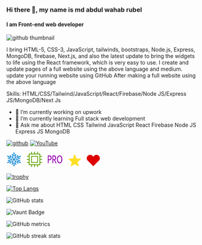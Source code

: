 ### Hi there 👋, my name is md abdul wahab rubel
#### I am Front-end web developer 
![github thumbnail](https://github.com/user-attachments/assets/5bf4c917-afbb-4d04-90ad-aa5ae90035f4)

I bring HTML-5, CSS-3, JavaScript, tailwinds, bootstraps, Node.js, Express, MongoDB, firebase, Next.js, and also the latest update to bring the widgets to life using the React framework, which is very easy to use. I create and update pages of a full website using the above language and medium. update your running website using GitHub After making a full website using the above language

Skills: HTML/CSS/Tailwind/JavaScript/React/Firebase/Node JS/Express JS/MongoDB/Next Js

- 🔭 I’m currently working on upwork 
- 🌱 I’m currently learning Full stack web development  
- 💬 Ask me about HTML CSS Tailwind JavaScript React Firebase Node JS Express JS MongoDB 


[<img src='https://cdn.jsdelivr.net/npm/simple-icons@3.0.1/icons/github.svg' alt='github' height='40'>](https://github.com/WAHAB-RUBEL)  [<img src='https://cdn.jsdelivr.net/npm/simple-icons@3.0.1/icons/youtube.svg' alt='YouTube' height='40'>](https://www.youtube.com/channel/https://www.youtube.com/channel/UCqom0h73wWZIzSbfMFEU11A)  

<a href='https://archiveprogram.github.com/'><img src='https://raw.githubusercontent.com/acervenky/animated-github-badges/master/assets/acbadge.gif' width='40' height='40'></a> <a href='https://docs.github.com/en/developers'><img src='https://raw.githubusercontent.com/acervenky/animated-github-badges/master/assets/devbadge.gif' width='40' height='40'></a> <a href='https://github.com/pricing'><img src='https://raw.githubusercontent.com/acervenky/animated-github-badges/master/assets/pro.gif' width='40' height='40'></a> <a href='https://stars.github.com/'><img src='https://raw.githubusercontent.com/acervenky/animated-github-badges/master/assets/starbadge.gif' width='35' height='35'></a> <a href='https://docs.github.com/en/github/supporting-the-open-source-community-with-github-sponsors'><img src='https://raw.githubusercontent.com/acervenky/animated-github-badges/master/assets/sponsorbadge.gif' width='35' height='35'></a> 

[![trophy](https://github-profile-trophy.vercel.app/?username=WAHAB-RUBEL)](https://github.com/ryo-ma/github-profile-trophy)

[![Top Langs](https://github-readme-stats.vercel.app/api/top-langs/?username=WAHAB-RUBEL)](https://github.com/anuraghazra/github-readme-stats)

![GitHub stats](https://github-readme-stats.vercel.app/api?username=WAHAB-RUBEL&show_icons=true&count_private=true)  

![Vaunt Badge](https://api.vaunt.dev/v1/github/entities/WAHAB-RUBEL/contributions?format=svg&private=true)  

![GitHub metrics](https://metrics.lecoq.io/WAHAB-RUBEL)  

![GitHub streak stats](https://streak-stats.demolab.com/?user=WAHAB-RUBEL)  

